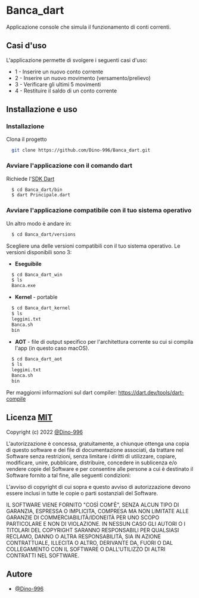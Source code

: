 
# Banca_dart

Applicazione console che simula il funzionamento di conti correnti.

## Casi d'uso

L'applicazione permette di svolgere i seguenti casi d'uso:
* 1 - Inserire un nuovo conto corrente
* 2 - Inserire un nuovo movimento (versamento/prelievo)
* 3 - Verificare gli ultimi 5 movimenti
* 4 - Restituire il saldo di un conto corrente


## Installazione e uso

### Installazione

Clona il progetto

```bash
  git clone https://github.com/Dino-996/Banca_dart.git
```

### Avviare l'applicazione con il comando dart
Richiede l'[SDK Dart](https://dart.dev/get-dart)

```bash
  $ cd Banca_dart/bin
  $ dart Principale.dart
```

### Avviare l'applicazione compatibile con il tuo sistema operativo

Un altro modo è andare in:

```bash
  $ cd Banca_dart/versions
```

Scegliere una delle versioni compatibili con il tuo sistema operativo. Le versioni disponibili sono 3:
* **Eseguibile**

```bash
  $ cd Banca_dart_win
  $ ls
  Banca.exe
```

*  **Kernel** - portable
```bash
  $ cd Banca_dart_kernel
  $ ls
  leggimi.txt
  Banca.sh
  bin
```
* **AOT** - file di output specifico per l'architettura corrente su cui si compila l'app (in questo caso macOS).
```bash
  $ cd Banca_dart_aot
  $ ls
  leggimi.txt
  Banca.sh
  bin
```

Per maggiorni informazioni sul dart compiler: https://dart.dev/tools/dart-compile

    
## Licenza [MIT](https://choosealicense.com/licenses/mit/)

Copyright (c) 2022 [@Dino-996](https://github.com/Dino-996)

L'autorizzazione è concessa, gratuitamente, a chiunque ottenga una copia
di questo software e dei file di documentazione associati, da trattare
nel Software senza restrizioni, senza limitare i diritti di
utilizzare, copiare, modificare, unire, pubblicare, distribuire, concedere in sublicenza e/o vendere
copie del Software e per consentire alle persone a cui è destinato il Software
fornito a tal fine, alle seguenti condizioni:

L'avviso di copyright di cui sopra e questo avviso di autorizzazione devono essere inclusi in tutte
le copie o parti sostanziali del Software.

IL SOFTWARE VIENE FORNITO "COSÌ COM'È", SENZA ALCUN TIPO DI GARANZIA, ESPRESSA O
IMPLICITA, COMPRESA MA NON LIMITATE ALLE GARANZIE DI COMMERCIABILITÀ/IDONEITÀ PER UNO SCOPO PARTICOLARE E NON DI VIOLAZIONE. IN NESSUN CASO
GLI AUTORI O I TITOLARI DEL COPYRIGHT SARANNO RESPONSABILI PER QUALSIASI RECLAMO, DANNO O ALTRA
RESPONSABILITÀ, SIA IN AZIONE CONTRATTUALE, ILLECITA O ALTRO, DERIVANTE DA,
FUORI O DAL COLLEGAMENTO CON IL SOFTWARE O DALL'UTILIZZO DI ALTRI CONTRATTI NEL
SOFTWARE.
## Autore

- [@Dino-996](https://github.com/Dino-996)
